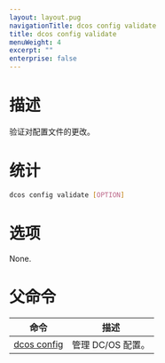 ```yaml
---
layout: layout.pug
navigationTitle: dcos config validate
title: dcos config validate
menuWeight: 4
excerpt: ""
enterprise: false
---
```

<!-- This source repo for this topic is https://github.com/dcos/dcos-docs -->

# 描述

验证对配置文件的更改。

# 统计

```bash
dcos config validate [OPTION]
```

# 选项

None.

# 父命令

| 命令                                                      | 描述           |
| ------------------------------------------------------- | ------------ |
| [dcos config](/1.10/cli/command-reference/dcos-config/) | 管理 DC/OS 配置。 |
